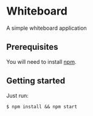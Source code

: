 # Whiteboard
A simple whiteboard application

## Prerequisites
You will need to install [npm](https://www.npmjs.com/get-npm).

## Getting started
Just run:

```
$ npm install && npm start
```
